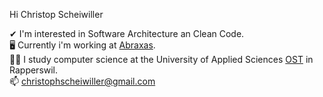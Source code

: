 Hi Christop Scheiwiller

✔ I'm interested in Software Architecture an Clean Code.\
🖥 Currently i'm working at [Abraxas](https://www.abraxas.ch/de).\
👨‍🎓 I study computer science at the University of Applied Sciences [OST](https://www.ost.ch/en/) in Rapperswil.\
📫 christophscheiwiller@gmail.com

<!---
cScheiwi/cScheiwi is a ✨ special ✨ repository because its `README.md` (this file) appears on your GitHub profile.
You can click the Preview link to take a look at your changes.
--->
